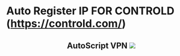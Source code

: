 # Auto Register IP FOR CONTROLD (https://controld.com/)


 <h2 align="center">AutoScript VPN <img src="https://img.shields.io/badge/Version-samsfxControld_1.0-blue.svg"></h2>

